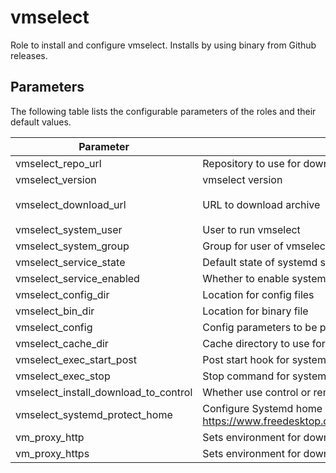 # vmselect

Role to install and configure vmselect. Installs by using binary from Github releases.

## Parameters

The following table lists the configurable parameters of the roles and their default values.

| Parameter                            | Description                                                                                                                | Default                                                                                                  |
|--------------------------------------|----------------------------------------------------------------------------------------------------------------------------|----------------------------------------------------------------------------------------------------------|
| vmselect_repo_url                    | Repository to use for download.                                                                                            | `https://github.com/VictoriaMetrics/VictoriaMetrics`                                                     |
| vmselect_version                     | vmselect version                                                                                                           | `v1.99.0`                                                                                                |
| vmselect_download_url                | URL to download archive                                                                                                    | `{{ vmselect_repo_url }}/releases/download/{{ vmselect_version }}/vmutils-{{ vmselect_version }}.tar.gz` |
| vmselect_system_user                 | User to run vmselect                                                                                                       | `victoriametrics`                                                                                        |
| vmselect_system_group                | Group for user of vmselect                                                                                                 | `{{ vmselect_system_user }}`                                                                             |
| vmselect_service_state               | Default state of systemd service                                                                                           | `started`                                                                                                |
| vmselect_service_enabled             | Whether to enable systemd service                                                                                          | `true`                                                                                                   |    
| vmselect_config_dir                  | Location for config files                                                                                                  | `/opt/victoriametrics-vmselect`                                                                          |
| vmselect_bin_dir                     | Location for binary file                                                                                                   | `/usr/local/bin`                                                                                         |
| vmselect_config                      | Config parameters to be passed via environment variables                                                                   | See [defaults.yml](./defaults/main.yml)                                                                  |
| vmselect_cache_dir                   | Cache directory to use for vmselect's cache                                                                                | `"/var/lib/vmselect"`                                                                                    |
| vmselect_exec_start_post             | Post start hook for systemd unit                                                                                           | `""`                                                                                                     |
| vmselect_exec_stop                   | Stop command for systemd unit                                                                                              | `""`                                                                                                     |
| vmselect_install_download_to_control | Whether use control or remote host to download installation archive                                                        | `true`                                                                                                   |
| vmselect_systemd_protect_home        | Configure Systemd home protection. See See https://www.freedesktop.org/software/systemd/man/systemd.exec.html#ProtectHome= | `"yes"`                                                                                                  |
| vm_proxy_http                        | Sets environment for downloading archive                                                                                   | `""`                                                                                                     |
| vm_proxy_https                       | Sets environment for downloading archive                                                                                   | `""`                                                                                                     |
